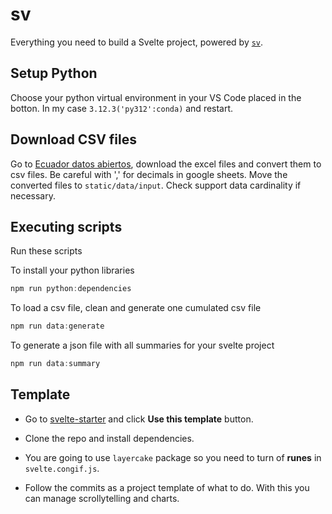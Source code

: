 # sv

Everything you need to build a Svelte project, powered by [`sv`](https://github.com/sveltejs/cli).

## Setup Python
Choose your python virtual environment in your VS Code placed in the botton. In my case `3.12.3('py312':conda)` and restart.

## Download CSV files
Go to [Ecuador datos abiertos](https://www.datosabiertos.gob.ec/dataset/personas-desaparecidas), download the excel files and convert them to csv files. Be careful with ',' for decimals in google sheets. Move the converted files to `static/data/input`.
Check support data cardinality if necessary.

## Executing scripts 
Run these scripts

To install your python libraries
```javascript
npm run python:dependencies
```

To load a csv file, clean and generate one cumulated csv file
```javascript
npm run data:generate
```

To generate a json file with all summaries for your svelte project
```javascript
npm run data:summary
```

## Template
- Go to [svelte-starter](https://github.com/the-pudding/svelte-starter) and  click **Use this template** button.

- Clone the repo and install dependencies.

- You are going to use `layercake` package so you need to turn of **runes**
in `svelte.congif.js`.

- Follow the commits as a project template of what to do. With this you can manage scrollytelling and charts.




